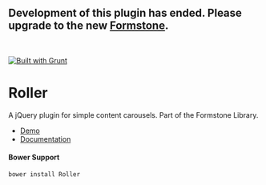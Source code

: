 <h2>Development of this plugin has ended. Please upgrade to the new <a href="http://formstone.it">Formstone</a>.</h2><br> 

<a href="http://gruntjs.com" target="_blank"><img src="https://cdn.gruntjs.com/builtwith.png" alt="Built with Grunt"></a> 
# Roller 

A jQuery plugin for simple content carousels. Part of the Formstone Library. 

- [Demo](http://classic.formstone.it/components/Roller/demo/index.html) 
- [Documentation](http://classic.formstone.it/roller/) 

#### Bower Support 
`bower install Roller` 